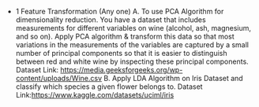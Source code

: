 * 1
Feature Transformation (Any one)
A. To use PCA Algorithm for dimensionality reduction.
You have a dataset that includes measurements for different variables on wine
(alcohol, ash, magnesium, and so on). Apply PCA algorithm & transform this data
so that most variations in the measurements of the variables are captured by a small
number of principal components so that it is easier to distinguish between red and
white wine by inspecting these principal components.
Dataset Link: https://media.geeksforgeeks.org/wp-content/uploads/Wine.csv
B. Apply LDA Algorithm on Iris Dataset and classify which species a given flower
belongs to.
Dataset Link:https://www.kaggle.com/datasets/uciml/iris

